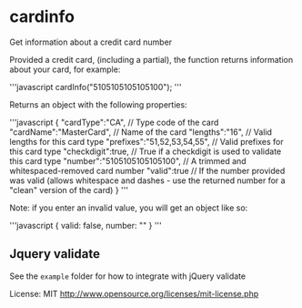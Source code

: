 # cardinfo

Get information about a credit card number

Provided a credit card, (including a partial), the function returns information about your card, for example:

'''javascript
cardInfo("5105105105105100");
'''

Returns an object with the following properties:

'''javascript
{
	"cardType":"CA",				// Type code of the card
	"cardName":"MasterCard",		// Name of the card
	"lengths":"16",					// Valid lengths for this card type
	"prefixes":"51,52,53,54,55",	// Valid prefixes for this card type
	"checkdigit":true,				// True if a checkdigit is used to validate this card type
	"number":"5105105105105100",	// A trimmed and whitespaced-removed card number
	"valid":true					// If the number provided was valid (allows whitespace and dashes - use the returned number for a "clean" version of the card)
}
'''

Note: if you enter an invalid value, you will get an object like so:

'''javascript
{
	valid: false,
	number: ""
}
'''

## Jquery validate 

See the `example` folder for how to integrate with jQuery validate

License: MIT http://www.opensource.org/licenses/mit-license.php

